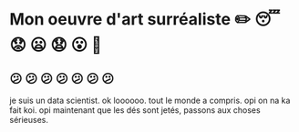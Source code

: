 # Mon oeuvre d'art surréaliste :pencil2:  :sleeping:	 :worried:	 :frowning: :anguished:	 :open_mouth:	 :grimacing: 

## :confused: :confused: :confused: :confused: :confused: :confused: :confused:

je suis un data scientist. ok loooooo. tout le monde a compris. opi on na ka fait koi. opi
maintenant que les dés sont jetés, passons aux choses sérieuses.
